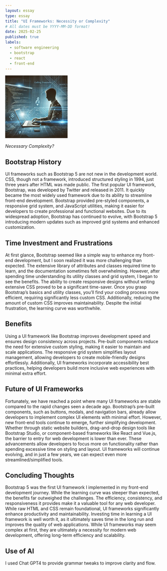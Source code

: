 ```yaml
---
layout: essay
type: essay
title: "UI Frameworks: Necessity or Complexity"
# All dates must be YYYY-MM-DD format!
date: 2025-02-25
published: true
labels:
  - software engineering
  - bootstrap
  - react
  - front-end
---
```


<img width="200px" class="rounded float-start pe-4" src="../img/codingstandards.webp">

*Necessary Complexity?*



## Bootstrap History

UI frameworks such as Bootstrap 5 are not new in the development world. CSS, though not a framework, introduced structured styling in 1994, just three years after HTML was made public. The first popular UI framework, Bootstrap, was developed by Twitter and released in 2011. It quickly became the most widely used framework due to its ability to streamline front-end development. Bootstrap provided pre-styled components, a responsive grid system, and JavaScript utilities, making it easier for developers to create professional and functional websites. Due to its widespread adoption, Bootstrap has continued to evolve, with Bootstrap 5 introducing modern updates such as improved grid systems and enhanced customization.

## Time Investment and Frustrations

At first glance, Bootstrap seemed like a simple way to enhance my front-end development, but I soon realized it was more challenging than expected. The extensive library of attributes and classes required time to learn, and the documentation sometimes felt overwhelming. However, after spending time understanding its utility classes and grid system, I began to see the benefits. The ability to create responsive designs without writing extensive CSS proved to be a significant time-saver. Once you grasp Bootstrap’s basics and utility classes, you’ll find your coding process more efficient, requiring significantly less custom CSS. Additionally, reducing the amount of custom CSS improves maintainability. Despite the initial frustration, the learning curve was worthwhile.


## Benefits

Using a UI framework like Bootstrap improves development speed and ensures design consistency across projects. Pre-built components reduce the need for extensive custom styling, making it easier to maintain and scale applications. The responsive grid system simplifies layout management, allowing developers to create mobile-friendly designs effortlessly. Additionally, UI frameworks incorporate accessibility best practices, helping developers build more inclusive web experiences with minimal extra effort.

## Future of UI Frameworks

Fortunately, we have reached a point where many UI frameworks are stable compared to the rapid changes seen a decade ago. Bootstrap’s pre-built components, such as buttons, modals, and navigation bars, already allow developers to implement complex UI elements with minimal effort. However, new front-end tools continue to emerge, further simplifying development. Whether through static website builders, drag-and-drop design tools like Bootstrap Studio, or component-based frameworks like React and Vue.js, the barrier to entry for web development is lower than ever. These advancements allow developers to focus more on functionality rather than spending excessive time on styling and layout. UI frameworks will continue evolving, and in just a few years, we can expect even more streamlined/simplified tools.

## Concluding Thoughts

Bootstrap 5 was the first UI framework I implemented in my front-end development journey. While the learning curve was steeper than expected, the benefits far outweighed the challenges. The efficiency, consistency, and responsiveness it provides make it a valuable tool for any web developer. While raw HTML and CSS remain foundational, UI frameworks significantly enhance productivity and maintainability. Investing time in learning a UI framework is well worth it, as it ultimately saves time in the long run and improves the quality of web applications. While UI frameworks may seem complex at first, they are ultimately a necessity for modern web development, offering long-term efficiency and scalability.

## Use of AI

I used Chat GPT4 to provide grammar tweaks to improve clarity and flow. 

